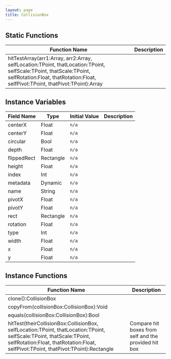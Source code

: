 ```yaml
---
layout: page
title: CollisionBox
---
```


## Static Functions

| Function Name | Description |
| --------------- | ------------- |
| hitTestArray(arr1:Array<CollisionBox>, arr2:Array<CollisionBox>, selfLocation:TPoint, thatLocation:TPoint, selfScale:TPoint, thatScale:TPoint, selfRotation:Float, thatRotation:Float, selfPivot:TPoint, thatPivot:TPoint):Array<CollisionResult> |  |


## Instance Variables

| Field Name | Type | Initial Value | Description |
| ------------ | ------ | --------------- | ------------- |
| centerX | Float | `n/a` |  |
| centerY | Float | `n/a` |  |
| circular | Bool | `n/a` |  |
| depth | Float | `n/a` |  |
| flippedRect | Rectangle | `n/a` |  |
| height | Float | `n/a` |  |
| index | Int | `n/a` |  |
| metadata | Dynamic | `n/a` |  |
| name | String | `n/a` |  |
| pivotX | Float | `n/a` |  |
| pivotY | Float | `n/a` |  |
| rect | Rectangle | `n/a` |  |
| rotation | Float | `n/a` |  |
| type | Int | `n/a` |  |
| width | Float | `n/a` |  |
| x | Float | `n/a` |  |
| y | Float | `n/a` |  |


## Instance Functions

| Function Name | Description |
| --------------- | ------------- |
| clone():CollisionBox |  |
| copyFrom(collisionBox:CollisionBox):Void |  |
| equals(collisionBox:CollisionBox):Bool |  |
| hitTest(theirCollisionBox:CollisionBox, selfLocation:TPoint, thatLocation:TPoint, selfScale:TPoint, thatScale:TPoint, selfRotation:Float, thatRotation:Float, selfPivot:TPoint, thatPivot:TPoint):Rectangle | Compare hit boxes from self and the provided hit box |


